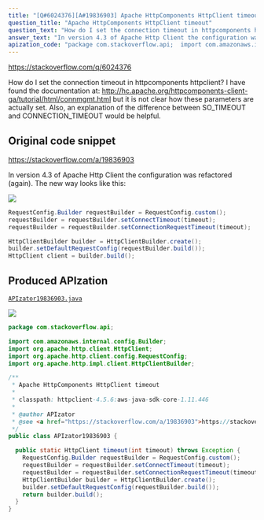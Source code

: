 ```yaml
---
title: "[Q#6024376][A#19836903] Apache HttpComponents HttpClient timeout"
question_title: "Apache HttpComponents HttpClient timeout"
question_text: "How do I set the connection timeout in httpcomponents httpclient? I have found the documentation at: http://hc.apache.org/httpcomponents-client-ga/tutorial/html/connmgmt.html but it is not clear how these parameters are actually set. Also, an explanation of the difference between SO_TIMEOUT and CONNECTION_TIMEOUT would be helpful."
answer_text: "In version 4.3 of Apache Http Client the configuration was refactored (again). The new way looks like this:"
apization_code: "package com.stackoverflow.api;  import com.amazonaws.internal.config.Builder; import org.apache.http.client.HttpClient; import org.apache.http.client.config.RequestConfig; import org.apache.http.impl.client.HttpClientBuilder;  /**  * Apache HttpComponents HttpClient timeout  *  * classpath: httpclient-4.5.6:aws-java-sdk-core-1.11.446  *  * @author APIzator  * @see <a href=\"https://stackoverflow.com/a/19836903\">https://stackoverflow.com/a/19836903</a>  */ public class APIzator19836903 {    public static HttpClient timeout(int timeout) throws Exception {     RequestConfig.Builder requestBuilder = RequestConfig.custom();     requestBuilder = requestBuilder.setConnectTimeout(timeout);     requestBuilder = requestBuilder.setConnectionRequestTimeout(timeout);     HttpClientBuilder builder = HttpClientBuilder.create();     builder.setDefaultRequestConfig(requestBuilder.build());     return builder.build();   } }"
---
```


https://stackoverflow.com/q/6024376

How do I set the connection timeout in httpcomponents httpclient? I have found the documentation at: http://hc.apache.org/httpcomponents-client-ga/tutorial/html/connmgmt.html but it is not clear how these parameters are actually set.
Also, an explanation of the difference between SO_TIMEOUT and CONNECTION_TIMEOUT would be helpful.



## Original code snippet

https://stackoverflow.com/a/19836903

In version 4.3 of Apache Http Client the configuration was refactored (again). The new way looks like this:

<div class="code-logo"><img src="/stackoverflow.png" /></div>

```java
RequestConfig.Builder requestBuilder = RequestConfig.custom();
requestBuilder = requestBuilder.setConnectTimeout(timeout);
requestBuilder = requestBuilder.setConnectionRequestTimeout(timeout);

HttpClientBuilder builder = HttpClientBuilder.create();     
builder.setDefaultRequestConfig(requestBuilder.build());
HttpClient client = builder.build();
```

## Produced APIzation

[`APIzator19836903.java`](https://github.com/pasqualesalza/apization-temp/raw/main/data/search/APIzator19836903.java)

<div class="code-logo"><img src="/apizator.png" /></div>

```java
package com.stackoverflow.api;

import com.amazonaws.internal.config.Builder;
import org.apache.http.client.HttpClient;
import org.apache.http.client.config.RequestConfig;
import org.apache.http.impl.client.HttpClientBuilder;

/**
 * Apache HttpComponents HttpClient timeout
 *
 * classpath: httpclient-4.5.6:aws-java-sdk-core-1.11.446
 *
 * @author APIzator
 * @see <a href="https://stackoverflow.com/a/19836903">https://stackoverflow.com/a/19836903</a>
 */
public class APIzator19836903 {

  public static HttpClient timeout(int timeout) throws Exception {
    RequestConfig.Builder requestBuilder = RequestConfig.custom();
    requestBuilder = requestBuilder.setConnectTimeout(timeout);
    requestBuilder = requestBuilder.setConnectionRequestTimeout(timeout);
    HttpClientBuilder builder = HttpClientBuilder.create();
    builder.setDefaultRequestConfig(requestBuilder.build());
    return builder.build();
  }
}

```